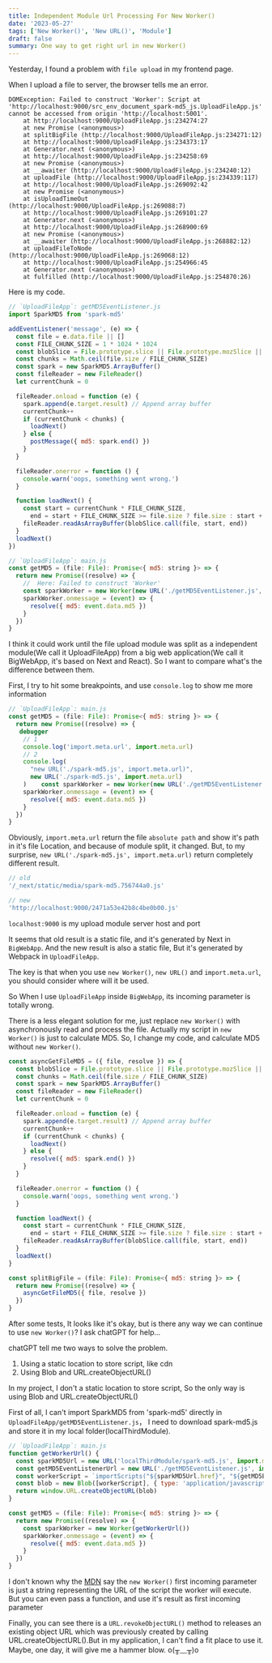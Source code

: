 ```yaml
---
title: Independent Module Url Processing For New Worker()
date: '2023-05-27'
tags: ['New Worker()', 'New URL()', 'Module']
draft: false
summary: One way to get right url in new Worker()
---
```


Yesterday, I found a problem with `file upload` in my frontend page.

When I upload a file to server, the browser tells me an error.

```
DOMException: Failed to construct 'Worker': Script at 'http://localhost:9000/src_env_document_spark-md5_js.UploadFileApp.js' cannot be accessed from origin 'http://localhost:5001'.
    at http://localhost:9000/UploadFileApp.js:234274:27
    at new Promise (<anonymous>)
    at splitBigFile (http://localhost:9000/UploadFileApp.js:234271:12)
    at http://localhost:9000/UploadFileApp.js:234373:17
    at Generator.next (<anonymous>)
    at http://localhost:9000/UploadFileApp.js:234258:69
    at new Promise (<anonymous>)
    at __awaiter (http://localhost:9000/UploadFileApp.js:234240:12)
    at uploadFile (http://localhost:9000/UploadFileApp.js:234339:117)
    at http://localhost:9000/UploadFileApp.js:269092:42
    at new Promise (<anonymous>)
    at isUploadTimeOut (http://localhost:9000/UploadFileApp.js:269088:7)
    at http://localhost:9000/UploadFileApp.js:269101:27
    at Generator.next (<anonymous>)
    at http://localhost:9000/UploadFileApp.js:268900:69
    at new Promise (<anonymous>)
    at __awaiter (http://localhost:9000/UploadFileApp.js:268882:12)
    at uploadFileToNode (http://localhost:9000/UploadFileApp.js:269068:12)
    at http://localhost:9000/UploadFileApp.js:254966:45
    at Generator.next (<anonymous>)
    at fulfilled (http://localhost:9000/UploadFileApp.js:254870:26)
```

Here is my code.

```js
// `UploadFileApp`: getMD5EventListener.js
import SparkMD5 from 'spark-md5'

addEventListener('message', (e) => {
  const file = e.data.file || []
  const FILE_CHUNK_SIZE = 1 * 1024 * 1024
  const blobSlice = File.prototype.slice || File.prototype.mozSlice || File.prototype.webkitSlice
  const chunks = Math.ceil(file.size / FILE_CHUNK_SIZE)
  const spark = new SparkMD5.ArrayBuffer()
  const fileReader = new FileReader()
  let currentChunk = 0

  fileReader.onload = function (e) {
    spark.append(e.target.result) // Append array buffer
    currentChunk++
    if (currentChunk < chunks) {
      loadNext()
    } else {
      postMessage({ md5: spark.end() })
    }
  }

  fileReader.onerror = function () {
    console.warn('oops, something went wrong.')
  }

  function loadNext() {
    const start = currentChunk * FILE_CHUNK_SIZE,
      end = start + FILE_CHUNK_SIZE >= file.size ? file.size : start + FILE_CHUNK_SIZE
    fileReader.readAsArrayBuffer(blobSlice.call(file, start, end))
  }
  loadNext()
})
```

```js
// `UploadFileApp`: main.js
const getMD5 = (file: File): Promise<{ md5: string }> => {
  return new Promise((resolve) => {
    //  Here: Failed to construct 'Worker'
    const sparkWorker = new Worker(new URL('./getMD5EventListener.js', import.meta.url))
    sparkWorker.onmessage = (event) => {
      resolve({ md5: event.data.md5 })
    }
  })
}
```

I think it could work until the file upload module was split as a independent module(We call it UploadFileApp) from a big web application(We call it BigWebApp, it's based on Next and React). So I want to compare what's the difference between them.

First, I try to hit some breakpoints, and use `console.log` to show me more information

```js
// `UploadFileApp`: main.js
const getMD5 = (file: File): Promise<{ md5: string }> => {
  return new Promise((resolve) => {
   debugger
    // 1
    console.log('import.meta.url', import.meta.url)
    // 2
    console.log(
      "new URL('./spark-md5.js', import.meta.url)",
      new URL('./spark-md5.js', import.meta.url)
    )    const sparkWorker = new Worker(new URL('./getMD5EventListener.js', import.meta.url))
    sparkWorker.onmessage = (event) => {
      resolve({ md5: event.data.md5 })
    }
  })
}
```

Obviously, `import.meta.url` return the file `absolute path` and show it's path in it's file Location, and because of module split, it changed. But, to my surprise, `new URL('./spark-md5.js', import.meta.url)` return completely different result.

```js
// old
'/_next/static/media/spark-md5.756744a0.js'
```

```js
// new
'http://localhost:9000/2471a53e42b8c4be0b00.js'
```

`localhost:9000` is my upload module server host and port

It seems that old result is a static file, and it's generated by Next in `BigWebApp`. And the new result is also a static file, But it's generated by Webpack in `UploadFileApp`.

The key is that when you use `new Worker()`, `new URL()` and `import.meta.url`, you should consider where will it be used.

So When I use `UploadFileApp` inside `BigWebApp`, its incoming parameter is totally wrong.

There is a less elegant solution for me, just replace `new Worker()` with asynchronously read and process the file. Actually my script in `new Worker()` is just to calculate MD5. So, I change my code, and calculate MD5 without `new Worker()`.

```js
const asyncGetFileMD5 = ({ file, resolve }) => {
  const blobSlice = File.prototype.slice || File.prototype.mozSlice || File.prototype.webkitSlice
  const chunks = Math.ceil(file.size / FILE_CHUNK_SIZE)
  const spark = new SparkMD5.ArrayBuffer()
  const fileReader = new FileReader()
  let currentChunk = 0

  fileReader.onload = function (e) {
    spark.append(e.target.result) // Append array buffer
    currentChunk++
    if (currentChunk < chunks) {
      loadNext()
    } else {
      resolve({ md5: spark.end() })
    }
  }

  fileReader.onerror = function () {
    console.warn('oops, something went wrong.')
  }

  function loadNext() {
    const start = currentChunk * FILE_CHUNK_SIZE,
      end = start + FILE_CHUNK_SIZE >= file.size ? file.size : start + FILE_CHUNK_SIZE
    fileReader.readAsArrayBuffer(blobSlice.call(file, start, end))
  }
  loadNext()
}

const splitBigFile = (file: File): Promise<{ md5: string }> => {
  return new Promise((resolve) => {
    asyncGetFileMD5({ file, resolve })
  })
}
```

After some tests, It looks like it's okay, but is there any way we can continue to use `new Worker()`? I ask chatGPT for help...

chatGPT tell me two ways to solve the problem.

1. Using a static location to store script, like cdn
2. Using Blob and URL.createObjectURL()

In my project, I don't a static location to store script, So the only way is using Blob and URL.createObjectURL()

First of all, I can't import SparkMD5 from 'spark-md5' directly in `UploadFileApp/getMD5EventListener.js`， I need to download spark-md5.js and store it in my local folder(localThirdModule).

```js
// `UploadFileApp`: main.js
function getWorkerUrl() {
  const sparkMD5Url = new URL('localThirdModule/spark-md5.js', import.meta.url)
  const getMD5EventListenerUrl = new URL('./getMD5EventListener.js', import.meta.url)
  const workerScript = `importScripts("${sparkMD5Url.href}", "${getMD5EventListenerUrl.href}");` // please pay attention, the script order is important
  const blob = new Blob([workerScript], { type: 'application/javascript' })
  return window.URL.createObjectURL(blob)
}

const getMD5 = (file: File): Promise<{ md5: string }> => {
  return new Promise((resolve) => {
    const sparkWorker = new Worker(getWorkerUrl())
    sparkWorker.onmessage = (event) => {
      resolve({ md5: event.data.md5 })
    }
  })
}
```

I don't known why the [MDN](https://developer.mozilla.org/en-US/docs/Web/API/Worker/Worker) say the `new Worker()` first incoming parameter is just a string representing the URL of the script the worker will execute. But you can even pass a function, and use it's result as first incoming parameter

Finally, you can see there is a `URL.revokeObjectURL()` method to releases an existing object URL which was previously created by calling URL.createObjectURL().But in my application, I can't find a fit place to use it. Maybe, one day, it will give me a hammer blow. o(╥﹏╥)o
